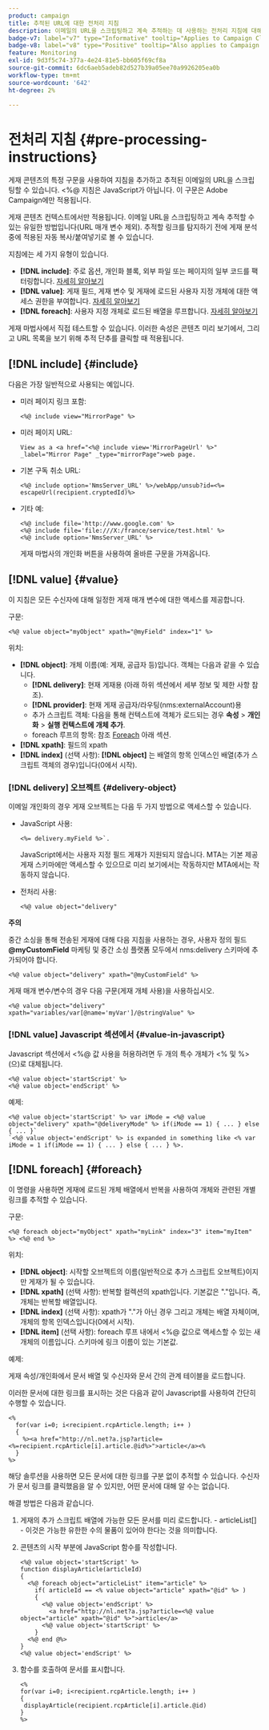 ```yaml
---
product: campaign
title: 추적된 URL에 대한 전처리 지침
description: 이메일의 URL을 스크립팅하고 계속 추적하는 데 사용하는 전처리 지침에 대해 자세히 알아보십시오
badge-v7: label="v7" type="Informative" tooltip="Applies to Campaign Classic v7"
badge-v8: label="v8" type="Positive" tooltip="Also applies to Campaign v8"
feature: Monitoring
exl-id: 9d3f5c74-377a-4e24-81e5-bb605f69cf8a
source-git-commit: 6dc6aeb5adeb82d527b39a05ee70a9926205ea0b
workflow-type: tm+mt
source-wordcount: '642'
ht-degree: 2%

---
```


# 전처리 지침 {#pre-processing-instructions}



게재 콘텐츠의 특정 구문을 사용하여 지침을 추가하고 추적된 이메일의 URL을 스크립팅할 수 있습니다. &lt;%@ 지침은 JavaScript가 아닙니다. 이 구문은 Adobe Campaign에만 적용됩니다.

게재 콘텐츠 컨텍스트에서만 적용됩니다. 이메일 URL을 스크립팅하고 계속 추적할 수 있는 유일한 방법입니다(URL 매개 변수 제외). 추적할 링크를 탐지하기 전에 게재 분석 중에 적용된 자동 복사/붙여넣기로 볼 수 있습니다.

지침에는 세 가지 유형이 있습니다.

* **[!DNL include]**: 주로 옵션, 개인화 블록, 외부 파일 또는 페이지의 일부 코드를 팩터링합니다. [자세히 알아보기](#include)
* **[!DNL value]**: 게재 필드, 게재 변수 및 게재에 로드된 사용자 지정 개체에 대한 액세스 권한을 부여합니다. [자세히 알아보기](#value)
* **[!DNL foreach]**: 사용자 지정 개체로 로드된 배열을 루프합니다. [자세히 알아보기](#foreach)

게재 마법사에서 직접 테스트할 수 있습니다. 이러한 속성은 콘텐츠 미리 보기에서, 그리고 URL 목록을 보기 위해 추적 단추를 클릭할 때 적용됩니다.

## [!DNL include] {#include}

다음은 가장 일반적으로 사용되는 예입니다.

* 미러 페이지 링크 포함:

   ```
   <%@ include view="MirrorPage" %>  
   ```

* 미러 페이지 URL:

   ```
   View as a <a href="<%@ include view='MirrorPageUrl' %>" _label="Mirror Page" _type="mirrorPage">web page.
   ```

* 기본 구독 취소 URL:

   ```
   <%@ include option='NmsServer_URL' %>/webApp/unsub?id=<%= escapeUrl(recipient.cryptedId)%>
   ```

* 기타 예:

   ```
   <%@ include file='http://www.google.com' %>
   <%@ include file='file:///X:/france/service/test.html' %>
   <%@ include option='NmsServer_URL' %>
   ```

   게재 마법사의 개인화 버튼을 사용하여 올바른 구문을 가져옵니다.

## [!DNL value] {#value}

이 지침은 모든 수신자에 대해 일정한 게재 매개 변수에 대한 액세스를 제공합니다.

구문:

```
<%@ value object="myObject" xpath="@myField" index="1" %>
```

위치:

* **[!DNL object]**: 개체 이름(예: 게재, 공급자 등)입니다.
객체는 다음과 같을 수 있습니다.
   * **[!DNL delivery]**: 현재 게재용 (아래 하위 섹션에서 세부 정보 및 제한 사항 참조).
   * **[!DNL provider]**: 현재 게재 공급자/라우팅(nms:externalAccount)용
   * 추가 스크립트 객체: 다음을 통해 컨텍스트에 객체가 로드되는 경우 **속성** > **개인화** > **실행 컨텍스트에 개체 추가**.
   * foreach 루프의 항목: 참조 [Foreach](#foreach) 아래 섹션.
* **[!DNL xpath]**: 필드의 xpath
* **[!DNL index]** (선택 사항): **[!DNL object]** 는 배열의 항목 인덱스인 배열(추가 스크립트 객체의 경우)입니다(0에서 시작).

### [!DNL delivery] 오브젝트 {#delivery-object}

이메일 개인화의 경우 게재 오브젝트는 다음 두 가지 방법으로 액세스할 수 있습니다.

* JavaScript 사용:

   ```
   <%= delivery.myField %>`.
   ```

   JavaScript에서는 사용자 지정 필드 게재가 지원되지 않습니다. MTA는 기본 제공 게재 스키마에만 액세스할 수 있으므로 미리 보기에서는 작동하지만 MTA에서는 작동하지 않습니다.

* 전처리 사용:

   ```
   <%@ value object="delivery"
   ```


**주의**

중간 소싱을 통해 전송된 게재에 대해 다음 지침을 사용하는 경우, 사용자 정의 필드 **@myCustomField** 마케팅 및 중간 소싱 플랫폼 모두에서 nms:delivery 스키마에 추가되어야 합니다.

```
<%@ value object="delivery" xpath="@myCustomField" %>
```

게재 매개 변수/변수의 경우 다음 구문(게재 개체 사용)을 사용하십시오.

```
<%@ value object="delivery" xpath="variables/var[@name='myVar']/@stringValue" %>
```

### [!DNL value] Javascript 섹션에서 {#value-in-javascript}

Javascript 섹션에서 &lt;%@ 값 사용을 허용하려면 두 개의 특수 개체가 &lt;% 및 %>(으)로 대체됩니다.

```
<%@ value object='startScript' %>
<%@ value object='endScript' %>
```

예제:

```
<%@ value object='startScript' %> var iMode = <%@ value object="delivery" xpath="@deliveryMode" %> if(iMode == 1) { ... } else { ... }`
`<%@ value object='endScript' %> is expanded in something like <% var iMode = 1 if(iMode == 1) { ... } else { ... } %>.
```

## [!DNL foreach] {#foreach}

이 명령을 사용하면 게재에 로드된 개체 배열에서 반복을 사용하여 개체와 관련된 개별 링크를 추적할 수 있습니다.

구문:

```
<%@ foreach object="myObject" xpath="myLink" index="3" item="myItem" %> <%@ end %>
```

위치:

* **[!DNL object]**: 시작할 오브젝트의 이름(일반적으로 추가 스크립트 오브젝트)이지만 게재가 될 수 있습니다.
* **[!DNL xpath]** (선택 사항): 반복할 컬렉션의 xpath입니다. 기본값은 &quot;.&quot;입니다. 즉, 개체는 반복할 배열입니다.
* **[!DNL index]** (선택 사항): xpath가 &quot;.&quot;가 아닌 경우 그리고 개체는 배열 자체이며, 개체의 항목 인덱스입니다(0에서 시작).
* **[!DNL item]** (선택 사항): foreach 루프 내에서 &lt;%@ 값으로 액세스할 수 있는 새 개체의 이름입니다. 스키마에 링크 이름이 있는 기본값.

예제:

게재 속성/개인화에서 문서 배열 및 수신자와 문서 간의 관계 테이블을 로드합니다.

이러한 문서에 대한 링크를 표시하는 것은 다음과 같이 Javascript를 사용하여 간단히 수행할 수 있습니다.

```
<%
  for(var i=0; i<recipient.rcpArticle.length; i++ )
  {
    %><a href="http://nl.net?a.jsp?article=<%=recipient.rcpArticle[i].article.@id%>">article</a><%
  }
%>
```

해당 솔루션을 사용하면 모든 문서에 대한 링크를 구분 없이 추적할 수 있습니다. 수신자가 문서 링크를 클릭했음을 알 수 있지만, 어떤 문서에 대해 알 수는 없습니다.

해결 방법은 다음과 같습니다.

1. 게재의 추가 스크립트 배열에 가능한 모든 문서를 미리 로드합니다. - articleList[] - 이것은 가능한 유한한 수의 물품이 있어야 한다는 것을 의미합니다.
1. 콘텐츠의 시작 부분에 JavaScript 함수를 작성합니다.

   ```
   <%@ value object='startScript' %>
   function displayArticle(articleId)
   {
     <%@ foreach object="articleList" item="article" %>
       if( articleId == <% value object="article" xpath="@id" %> ) 
       {
         <%@ value object='endScript' %>
           <a href="http://nl.net?a.jsp?article=<%@ value object="article" xpath="@id" %>">article</a>
         <%@ value object='startScript' %>
       } 
     <%@ end @%>
   }
   <%@ value object='endScript' %>
   ```

1. 함수를 호출하여 문서를 표시합니다.

   ```
   <%
   for(var i=0; i<recipient.rcpArticle.length; i++ )
   {
    displayArticle(recipient.rcpArticle[i].article.@id)
   }
   %>
   ```
